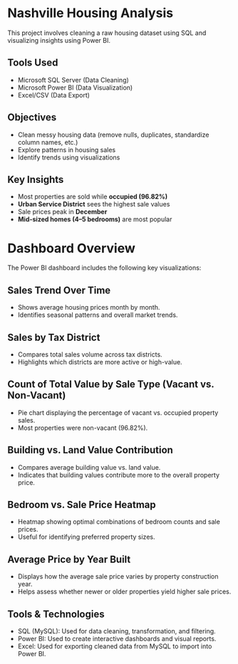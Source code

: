 # Nashville Housing Analysis

This project involves cleaning a raw housing dataset using SQL and visualizing insights using Power BI.

## Tools Used
- Microsoft SQL Server (Data Cleaning)
- Microsoft Power BI (Data Visualization)
- Excel/CSV (Data Export)

## Objectives
- Clean messy housing data (remove nulls, duplicates, standardize column names, etc.)
- Explore patterns in housing sales
- Identify trends using visualizations

## Key Insights
- Most properties are sold while **occupied (96.82%)**
- **Urban Service District** sees the highest sale values
- Sale prices peak in **December**
- **Mid-sized homes (4–5 bedrooms)** are most popular

#  Dashboard Overview
The Power BI dashboard includes the following key visualizations:

## Sales Trend Over Time

- Shows average housing prices month by month.
- Identifies seasonal patterns and overall market trends.

## Sales by Tax District
- Compares total sales volume across tax districts.
- Highlights which districts are more active or high-value.

## Count of Total Value by Sale Type (Vacant vs. Non-Vacant)
- Pie chart displaying the percentage of vacant vs. occupied property sales.
- Most properties were non-vacant (96.82%).

## Building vs. Land Value Contribution
- Compares average building value vs. land value.
- Indicates that building values contribute more to the overall property price.

## Bedroom vs. Sale Price Heatmap
- Heatmap showing optimal combinations of bedroom counts and sale prices.
- Useful for identifying preferred property sizes.

## Average Price by Year Built
- Displays how the average sale price varies by property construction year.
- Helps assess whether newer or older properties yield higher sale prices.

## Tools & Technologies
- SQL (MySQL): Used for data cleaning, transformation, and filtering.
- Power BI: Used to create interactive dashboards and visual reports.
- Excel: Used for exporting cleaned data from MySQL to import into Power BI.


